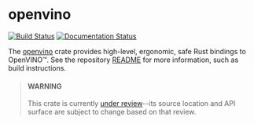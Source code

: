 # openvino

[![Build Status](https://github.com/abrown/openvino-rs/workflows/CI/badge.svg)][ci]
[![Documentation Status](https://docs.rs/openvino/badge.svg)][docs]

The [openvino] crate provides high-level, ergonomic, safe Rust bindings to OpenVINO™. See the repository [README] for more information, such as build instructions.

> #### WARNING
> This crate is currently [under review]--its source location and API surface are subject to change based on that review.

[ci]: https://github.com/abrown/openvino-rs/actions?query=workflow%3ACI
[docs]: https://docs.rs/openvino
[openvino]: https://crates.io/crate/openvino
[README]: https://github.com/abrown/openvino/blob/rust-bridge/inference-engine/ie_bridges/rust/README.md
[under review]: https://github.com/openvinotoolkit/openvino/pull/2342
